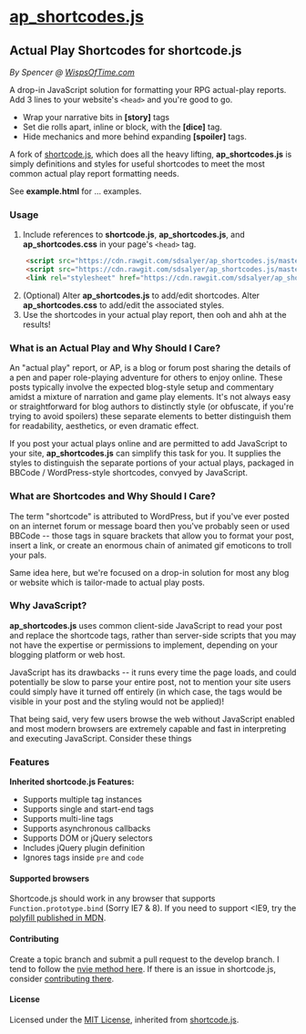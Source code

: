 # [ap_shortcodes.js](https://github.com/sdsalyer/ap_shortcodes.js)
## Actual Play Shortcodes for shortcode.js
_By Spencer @ [WispsOfTime.com](http://wispsoftime.com)_

A drop-in JavaScript solution for formatting your RPG actual-play reports. Add 3 lines to your website's `<head>` and you're good to go.

* Wrap your narrative bits in **[story]** tags
* Set die rolls apart, inline or block, with the **[dice]** tag.
* Hide mechanics and more behind expanding **[spoiler]** tags.

A fork of [shortcode.js](https://github.com/nicinabox/shortcode.js), which does all the heavy lifting, **ap_shortcodes.js** is simply definitions and styles for useful shortcodes to meet the most common actual play report formatting needs.

See **example.html** for ... examples.

### Usage

1. Include references to **shortcode.js**, **ap_shortcodes.js**, and **ap_shortcodes.css** in your page's `<head>` tag.

```html
    <script src="https://cdn.rawgit.com/sdsalyer/ap_shortcodes.js/master/js/shortcode.js"></script>
    <script src="https://cdn.rawgit.com/sdsalyer/ap_shortcodes.js/master/js/ap_shortcodes.js"></script>
    <link rel="stylesheet" href="https://cdn.rawgit.com/sdsalyer/ap_shortcodes.js/master/css/ap_shortcodes.css"></link>
```

2. (Optional) Alter **ap_shortcodes.js** to add/edit shortcodes. Alter **ap_shortcodes.css** to add/edit the associated styles.
3. Use the shortcodes in your actual play report, then ooh and ahh at the results!

### What is an Actual Play and Why Should I Care?

An "actual play" report, or AP, is a blog or forum post sharing the details of a pen and paper role-playing adventure for others to enjoy online. These posts typically involve the expected blog-style setup and commentary amidst a mixture of narration and game play elements. It's not always easy or straightforward for blog authors to distinctly style (or obfuscate, if you're trying to avoid spoilers) these separate elements to better distinguish them for readability, aesthetics, or even dramatic effect.

If you post your actual plays online and are permitted to add JavaScript to your site, **ap_shortcodes.js** can simplify this task for you. It supplies the styles to distinguish the separate portions of your actual plays, packaged in BBCode / WordPress-style shortcodes, convyed by JavaScript.

### What are Shortcodes and Why Should I Care?

The term "shortcode" is attributed to WordPress, but if you've ever posted on an internet forum or message board then you've probably seen or used BBCode -- those tags in square brackets that allow you to format your post, insert a link, or create an enormous chain of animated gif emoticons to troll your pals.

Same idea here, but we're focused on a drop-in solution for most any blog or website which is tailor-made to actual play posts.

### Why JavaScript?

**ap_shortcodes.js** uses common client-side JavaScript to read your post and replace the shortcode tags, rather than server-side scripts that you may not have the expertise or permissions to implement, depending on your blogging platform or web host.

JavaScript has its drawbacks -- it runs every time the page loads, and could potentially be slow to parse your entire post, not to mention your site users could simply have it turned off entirely (in which case, the tags would be visible in your post and the styling would not be applied)!

That being said, very few users browse the web without JavaScript enabled and most modern browsers are extremely capable and fast in interpreting and executing JavaScript. Consider these things
  
### Features

**Inherited shortcode.js Features:**

* Supports multiple tag instances
* Supports single and start-end tags
* Supports multi-line tags
* Supports asynchronous callbacks
* Supports DOM or jQuery selectors
* Includes jQuery plugin definition
* Ignores tags inside `pre` and `code`

#### Supported browsers

Shortcode.js should work in any browser that supports `Function.prototype.bind` (Sorry IE7 & 8). If you need to support <IE9, try the [polyfill published in MDN](https://developer.mozilla.org/en-US/docs/Web/JavaScript/Reference/Global_Objects/Function/bind#Compatibility).

#### Contributing

Create a topic branch and submit a pull request to the develop branch. I tend to follow the [nvie method here](http://nvie.com/posts/a-successful-git-branching-model/).
If there is an issue in shortcode.js, consider [contributing there](https://github.com/nicinabox/shortcode.js/blob/master/CONTRIBUTING.md).

#### License
Licensed under the [MIT License](https://opensource.org/licenses/MIT), inherited from [shortcode.js](https://github.com/nicinabox/shortcode.js).
